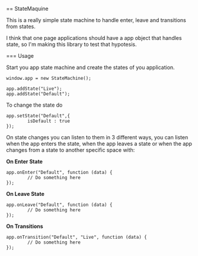 == StateMaquine

This is a really simple state machine to handle enter, leave and transitions from states.

I think that one page applications should have a app object that handles state, so I'm making this library to test that hypotesis.

=== Usage

Start you app state machine and create the states of you application.

    window.app = new StateMachine();

    app.addState("Live");
    app.addState("Default");

To change the state do

    app.setState("Default",{
            isDefault : true
    });

On state changes you can listen to them in 3 different ways, you can listen when the app enters the state, when the app leaves a state or when the app changes from a state to another specific space with:

__On Enter State__

    app.onEnter("Default", function (data) {
            // Do something here
    });

__On Leave State__

    app.onLeave("Default", function (data) {
            // Do something here
    });

__On Transitions__

    app.onTransition("Default", "Live", function (data) {
            // Do something here
    });
